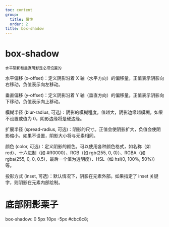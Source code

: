 ```yaml
---
toc: content
group:
  title: 属性
  order: 2
title: box-shadow
---
```


# box-shadow

`水平阴影和垂直阴影是必须设置的`

水平偏移 (x-offset)：定义阴影沿着 X 轴（水平方向）的偏移量。正值表示阴影向右移动，负值表示向左移动。

垂直偏移 (y-offset)：定义阴影沿着 Y 轴（垂直方向）的偏移量。正值表示阴影向下移动，负值表示向上移动。

模糊半径 (blur-radius, 可选)：阴影的模糊程度。值越大，阴影边缘越模糊。如果不设置或值为 0，阴影边缘将是硬边缘。

扩展半径 (spread-radius, 可选)：阴影的尺寸。正值会使阴影扩大，负值会使阴影缩小。如果不设置，阴影大小将与元素相同。

颜色 (color, 可选)：定义阴影的颜色。可以使用各种颜色格式，如名称（如 red）、十六进制（如 #ff0000）、RGB（如 rgb(255, 0, 0)）、RGBA（如 rgba(255, 0, 0, 0.5)，最后一个值为透明度）、HSL（如 hsl(0, 100%, 50%)）等。

投影方式 (inset, 可选)：默认情况下，阴影在元素外部。如果指定了 inset 关键字，则阴影在元素内部绘制。

# 底部阴影栗子

box-shadow: 0 5px 10px -5px #cbc8c8;
